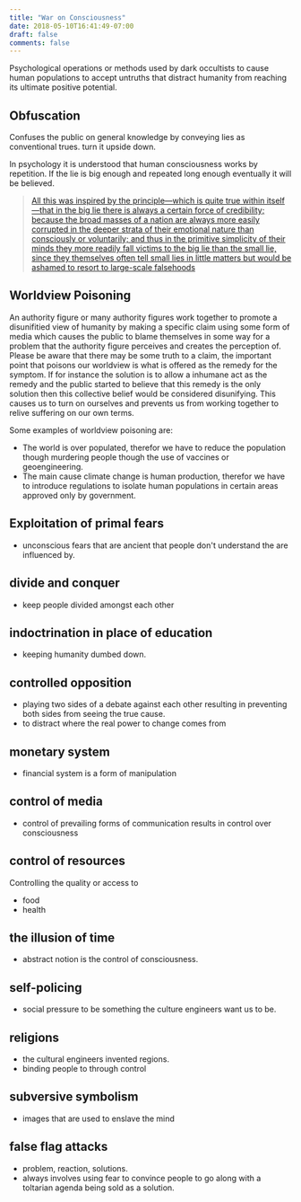```yaml
---
title: "War on Consciousness"
date: 2018-05-10T16:41:49-07:00
draft: false
comments: false
---
```

Psychological operations or methods used by dark occultists to cause human populations to accept untruths that distract humanity from reaching its ultimate positive potential.

## Obfuscation

Confuses the public on general knowledge by conveying lies as conventional trues.  turn it upside down.

In psychology it is understood that human consciousness works by repetition. If the lie is big enough and repeated long enough eventually it will be believed.

> [All this was inspired by the principle—which is quite true within itself—that in the big lie there is always a certain force of credibility; because the broad masses of a nation are always more easily corrupted in the deeper strata of their emotional nature than consciously or voluntarily; and thus in the primitive simplicity of their minds they more readily fall victims to the big lie than the small lie, since they themselves often tell small lies in little matters but would be ashamed to resort to large-scale falsehoods](https://en.m.wikipedia.org/wiki/Big_lie)

## Worldview Poisoning

An authority figure or many authority figures work together to promote a disunifitied view of humanity by making a specific claim using some form of media which causes the public to blame themselves in some way for a problem that the authority figure perceives and creates the perception of.  Please be aware that there may be some truth to a claim, the important point that poisons our worldview is what is offered as the remedy for the symptom. If for instance the solution is to allow a inhumane act as the remedy and the public started to believe that this remedy is the only solution then this collective belief would be considered disunifying. This causes us to turn on ourselves and prevents us from working together to relive suffering on our own terms.

Some examples of worldview poisoning are:

- The world is over populated, therefor we have to reduce the population though murdering people though the use of vaccines or geoengineering.
- The main cause climate change is human production, therefor we have to introduce regulations to isolate human populations in certain areas approved only by government.


## Exploitation of primal fears

- unconscious fears that are ancient that people don't understand the are influenced by.

## divide and conquer

- keep people divided amongst  each other

## indoctrination in place of education

- keeping humanity dumbed down.

## controlled opposition

- playing two sides of a debate against each other resulting in preventing both sides from seeing the true cause.
- to distract where the real power to change comes from

## monetary system

- financial system is a form of manipulation

## control of media

- control of prevailing forms of communication results in control over consciousness

## control  of resources

Controlling the quality or access to

- food
- health


## the illusion of time

- abstract notion is the control of consciousness.


## self-policing

- social pressure to be something the culture engineers want us to be.

## religions

- the cultural engineers invented regions.
- binding people to through control


## subversive symbolism

-  images that are used to enslave the mind

## false flag attacks

- problem, reaction, solutions.
- always involves using fear to convince people to go along with a toltarian agenda being sold as a solution.
